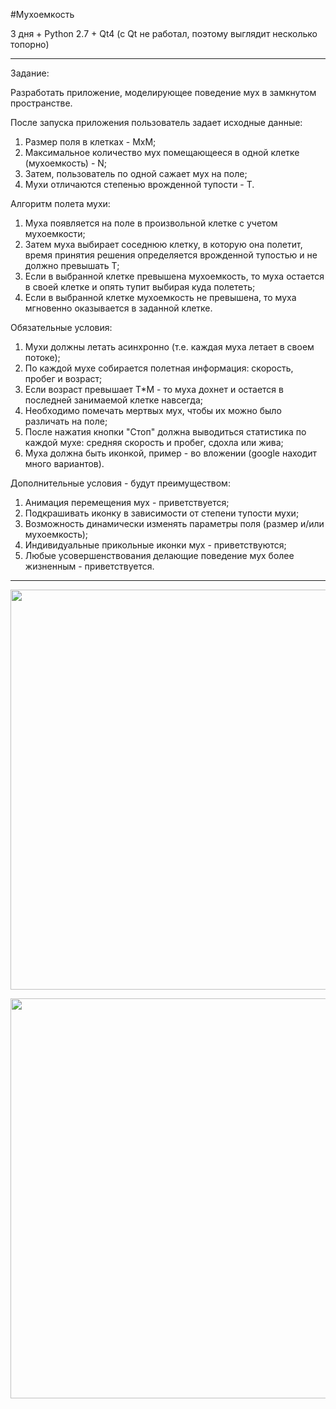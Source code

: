 #Мухоемкость

3 дня + Python 2.7 + Qt4
(c Qt не работал, поэтому выглядит несколько топорно)

<hr>

Задание: 

Разработать приложение, моделирующее поведение мух в замкнутом пространстве.

После запуска приложения пользователь задает исходные данные:

1. Размер поля в клетках - MxM;
2. Максимальное количество мух помещающееся в одной клетке (мухоемкость) - N;
3. Затем, пользователь по одной сажает мух на поле;
4. Мухи отличаются степенью врожденной тупости - T.

Алгоритм полета мухи:

1. Муха появляется на поле в произвольной клетке с учетом мухоемкости;
2. Затем муха выбирает соседнюю клетку, в которую она полетит, время принятия решения определяется врожденной тупостью и не должно превышать T;
3. Если в выбранной клетке превышена мухоемкость, то муха остается в своей клетке и опять тупит выбирая куда полететь;
4. Если в выбранной клетке мухоемкость не превышена, то муха мгновенно оказывается в заданной клетке.

Обязательные условия:

1. Мухи должны летать асинхронно (т.е. каждая муха летает в своем потоке);
2. По каждой мухе собирается полетная информация: скорость, пробег и возраст;
3. Если возраст превышает T*M - то муха дохнет и остается в последней занимаемой клетке навсегда;
4. Необходимо помечать мертвых мух, чтобы их можно было различать на поле;
5. После нажатия кнопки "Стоп" должна выводиться статистика по каждой мухе: средняя скорость и пробег, сдохла или жива;
6. Муха должна быть иконкой, пример - во вложении (google находит много вариантов).

Дополнительные условия - будут преимуществом:

1. Анимация перемещения мух - приветствуется;
2. Подкрашивать иконку в зависимости от степени тупости мухи;
3. Возможность динамически изменять параметры поля (размер и/или мухоемкость);
4. Индивидуальные прикольные иконки мух - приветствуются;
5. Любые усовершенствования делающие поведение мух более жизненным - приветствуется.

<hr>

<p align="center">
  <img src="https://sergej-s.github.io/cdn/fly01.png" width="640">
</p>

<p align="center">
  <img src="https://sergej-s.github.io/cdn/fly02.png" width="640">
</p>
